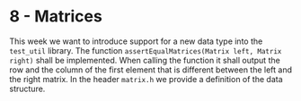 # 8 - Matrices

This week we want to introduce support for a new data type into the `test_util` library.
The function `assertEqualMatrices(Matrix left, Matrix right)` shall be implemented.
When calling the function it shall output the row and the column of the first element that
is different between the left and the right matrix.
In the header `matrix.h` we provide a definition of the data structure.
